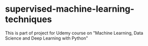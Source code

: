 # supervised-machine-learning-techniques
This is part of project for Udemy course on "Machine Learning, Data Science and Deep Learning with Python"
